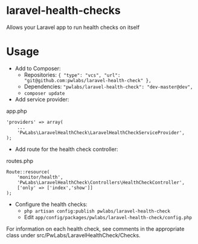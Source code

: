 laravel-health-checks
=====================

Allows your Laravel app to run health checks on itself

Usage
=====

* Add to Composer:
    - Repositories: `{ "type": "vcs", "url": "git@github.com:pwlabs/laravel-health-check" },`
    - Dependencies: `"pwlabs/laravel-health-check": "dev-master@dev",`
    - `composer update`
* Add service provider:

app.php

    'providers' => array(
    	...
    	'PwLabs\LaravelHealthCheck\LaravelHealthCheckServiceProvider',
    );
    
* Add route for the health check controller:

routes.php

    Route::resource(
        'monitor/health',
        'PwLabs\LaravelHealthCheck\Controllers\HealthCheckController',
        ['only' => ['index','show']]
    );
    
* Configure the health checks:
    - `php artisan config:publish pwlabs/laravel-health-check`
    - Edit `app/config/packages/pwlabs/laravel-health-check/config.php`

For information on each health check, see comments in the appropriate class under src/PwLabs/LaravelHealthCheck/Checks.